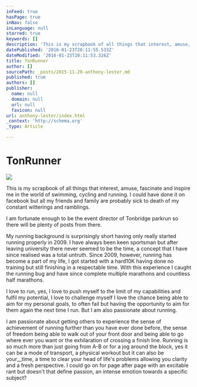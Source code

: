 ```yaml
---
inFeed: true
hasPage: true
inNav: false
inLanguage: null
starred: true
keywords: []
description: 'This is my scrapbook of all things that interest, amuse, fascinate and inspire me in the world of swimming, cycling and running. I could have done it on facebook but all my friends and family are probably sick to death of my constant witterings and ramblings.'
datePublished: '2016-01-23T20:11:55.533Z'
dateModified: '2016-01-23T20:11:53.326Z'
title: TonRunner
author: []
sourcePath: _posts/2015-11-20-anthony-lester.md
published: true
authors: []
publisher:
  name: null
  domain: null
  url: null
  favicon: null
url: anthony-lester/index.html
_context: 'http://schema.org'
_type: Article

---
```

# TonRunner
![](https://s3-us-west-2.amazonaws.com/the-grid-img/p/6014a49e6be737e2fd7909e77692b22d7c710fab.jpg)

This is my scrapbook of all things that interest, amuse, fascinate and inspire me in the world of swimming, cycling and running. I could have done it on facebook but all my friends and family are probably sick to death of my constant witterings and ramblings. 

I am fortunate enough to be the event director of Tonbridge parkrun so there will be plenty of posts from there.

My running background is surprisingly short having only really started running properly in 2009\. I have always been keen sportsman but after leaving university there never seemed to be the time, a concept that I have since realised was a total untruth. Since 2009, however, running has become a part of my life, I got started with a hard10K having done no training but still finishing in a respectable time. With this experience I caught the running bug and have since complete multiple marathons and countless half marathons. 

I love to run, yes, I love to push myself to the limit of my capabilities and fulfil my potential, I love to challenge myself I love the chance being able to aim for my personal goals, to often fail but having the opportunity to aim for them again the next time I run. But I am also passionate about running.

I am passionate about getting others to experience the sense of achievement of running further than you have ever done before, the sense of freedom being able to walk out of your front door and being able to go where ever you want or the exhilaration of crossing a finish line. Running is so much more than just going from A-B or for a jog around the block, yes it can be a mode of transport, a physical workout but it can also be your__time, a time to clear your head of life's problems allowing you clarity and a fresh perspective. I could go on for page after page with an excitable rant but doesn't that define passion, an intense emotion towards a specific subject?